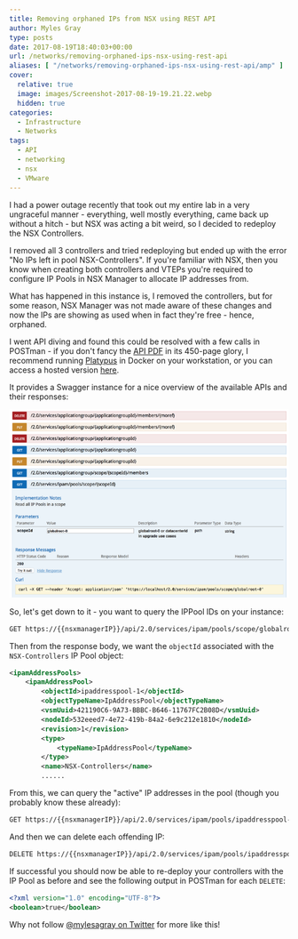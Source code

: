 ```yaml
---
title: Removing orphaned IPs from NSX using REST API
author: Myles Gray
type: posts
date: 2017-08-19T18:40:03+00:00
url: /networks/removing-orphaned-ips-nsx-using-rest-api
aliases: [ "/networks/removing-orphaned-ips-nsx-using-rest-api/amp" ]
cover:
  relative: true
  image: images/Screenshot-2017-08-19-19.21.22.webp
  hidden: true
categories:
  - Infrastructure
  - Networks
tags:
  - API
  - networking
  - nsx
  - VMware
---
```


I had a power outage recently that took out my entire lab in a very ungraceful manner - everything, well mostly everything, came back up without a hitch - but NSX was acting a bit weird, so I decided to redeploy the NSX Controllers.

I removed all 3 controllers and tried redeploying but ended up with the error "No IPs left in pool NSX-Controllers". If you're familiar with NSX, then you know when creating both controllers and VTEPs you're required to configure IP Pools in NSX Manager to allocate IP addresses from.

What has happened in this instance is, I removed the controllers, but for some reason, NSX Manager was not made aware of these changes and now the IPs are showing as used when in fact they're free - hence, orphaned.

I went API diving and found this could be resolved with a few calls in POSTman - if you don't fancy the [API PDF][1] in its 450-page glory, I recommend running [Platypus][2] in Docker on your workstation, or you can access a hosted version [here][3].

It provides a Swagger instance for a nice overview of the available APIs and their responses:

![Swagger API][4]

So, let's get down to it - you want to query the IPPool IDs on your instance:

```sh
GET https://{{nsxmanagerIP}}/api/2.0/services/ipam/pools/scope/globalroot-0
```

Then from the response body, we want the `objectId` associated with the `NSX-Controllers` IP Pool object:

```xml
<ipamAddressPools>
    <ipamAddressPool>
        <objectId>ipaddresspool-1</objectId>
        <objectTypeName>IpAddressPool</objectTypeName>
        <vsmUuid>421190C6-9A73-BBBC-B646-11767FC2B08D</vsmUuid>
        <nodeId>532eeed7-4e72-419b-84a2-6e9c212e1810</nodeId>
        <revision>1</revision>
        <type>
            <typeName>IpAddressPool</typeName>
        </type>
        <name>NSX-Controllers</name>
        ......
```

From this, we can query the "active" IP addresses in the pool (though you probably know these already):

```sh
GET https://{{nsxmanagerIP}}/api/2.0/services/ipam/pools/ipaddresspool-1/ipaddresses
```

And then we can delete each offending IP:

```sh
DELETE https://{{nsxmanagerIP}}/api/2.0/services/ipam/pools/ipaddresspool-1/ipaddresses/10.0.3.170
```

If successful you should now be able to re-deploy your controllers with the IP Pool as before and see the following output in POSTman for each `DELETE`:

```xml
<?xml version="1.0" encoding="UTF-8"?>
<boolean>true</boolean>
```

Why not follow [@mylesagray on Twitter][5] for more like this!

 [1]: https://docs.vmware.com/en/VMware-NSX-for-vSphere/6.3/nsx_63_api.pdf?src=vmw_so_vex
 [2]: https://github.com/vmware/platypus
 [3]: http://vmwareapis.com/swagger.html
 [4]: images/Screenshot-2017-08-19-19.21.22.png
 [5]: https://twitter.com/mylesagray
